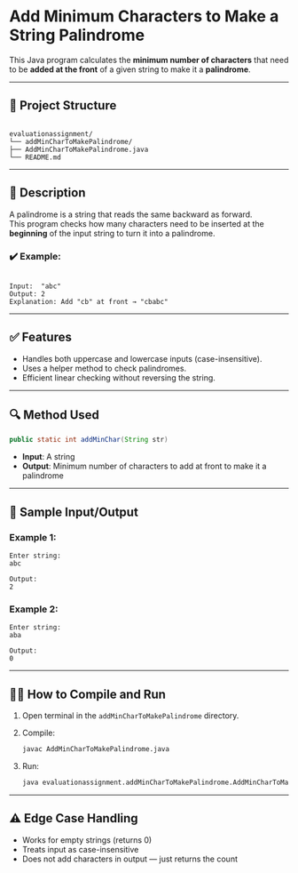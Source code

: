 
# Add Minimum Characters to Make a String Palindrome

This Java program calculates the **minimum number of characters** that need to be **added at the front** of a given string to make it a **palindrome**.

---

## 📂 Project Structure

```

evaluationassignment/
└── addMinCharToMakePalindrome/
├── AddMinCharToMakePalindrome.java
└── README.md

```

---

## 📘 Description

A palindrome is a string that reads the same backward as forward.  
This program checks how many characters need to be inserted at the **beginning** of the input string to turn it into a palindrome.

### ✔️ Example:
```

Input:  "abc"
Output: 2
Explanation: Add "cb" at front → "cbabc"

````

---

## ✅ Features

- Handles both uppercase and lowercase inputs (case-insensitive).
- Uses a helper method to check palindromes.
- Efficient linear checking without reversing the string.

---

## 🔍 Method Used

```java
public static int addMinChar(String str)
````

* **Input**: A string
* **Output**: Minimum number of characters to add at front to make it a palindrome

---

## 🧾 Sample Input/Output

### Example 1:

```
Enter string: 
abc

Output:
2
```

### Example 2:

```
Enter string:
aba

Output:
0
```

---

## 🧑‍💻 How to Compile and Run

1. Open terminal in the `addMinCharToMakePalindrome` directory.
2. Compile:

   ```bash
   javac AddMinCharToMakePalindrome.java
   ```
3. Run:

   ```bash
   java evaluationassignment.addMinCharToMakePalindrome.AddMinCharToMakePalindrome
   ```

---

## ⚠️ Edge Case Handling

* Works for empty strings (returns 0)
* Treats input as case-insensitive
* Does not add characters in output — just returns the count
